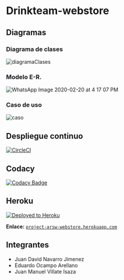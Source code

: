 # Drinkteam-webstore


## Diagramas

### Diagrama de clases

![diagramaClases](https://user-images.githubusercontent.com/44879884/74988712-8c652100-540c-11ea-86bf-850ddb667c97.PNG)

### Modelo E-R.

![WhatsApp Image 2020-02-20 at 4 17 07 PM](https://user-images.githubusercontent.com/44879884/74989071-72780e00-540d-11ea-9c1a-40f843d9c15e.jpeg)

### Caso de uso

![caso](https://user-images.githubusercontent.com/44879884/74989135-99364480-540d-11ea-9d76-4ef2299c4e1f.PNG)

## Despliegue continuo


[![CircleCI](https://circleci.com/gh/DrinkTeam-Project-Arsw/drinkteam-webstore.svg?style=svg)](https://circleci.com/gh/DrinkTeam-Project-Arsw/drinkteam-webstore)

## Codacy

[![Codacy Badge](https://api.codacy.com/project/badge/Grade/ad2af9350d84404d80b3aee9064be5fe)](https://www.codacy.com/gh/DrinkTeam-Project-Arsw/drinkteam-webstore?utm_source=github.com&amp;utm_medium=referral&amp;utm_content=DrinkTeam-Project-Arsw/drinkteam-webstore&amp;utm_campaign=Badge_Grade)

## Heroku

[![Deployed to Heroku](https://www.herokucdn.com/deploy/button.png)](https://project-arsw-webstore.herokuapp.com/login)

**Enlace:** [`project-arsw-webstore.herokuapp.com`](https://project-arsw-webstore.herokuapp.com/login)

## Integrantes
  - Juan David Navarro Jimenez
  - Eduardo Ocampo Arellano
  - Juan Manuel Villate Isaza
